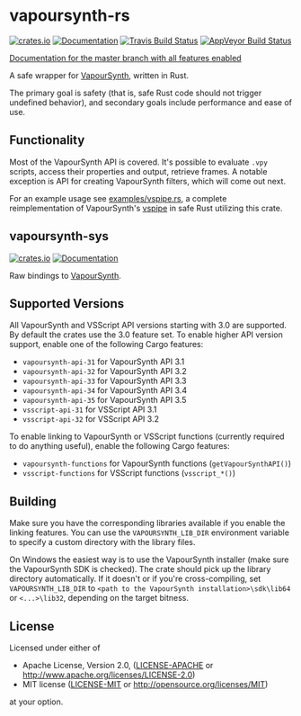 # vapoursynth-rs

[![crates.io](https://img.shields.io/crates/v/vapoursynth.svg)](https://crates.io/crates/vapoursynth)
[![Documentation](https://docs.rs/vapoursynth/badge.svg)](https://docs.rs/vapoursynth)
[![Travis Build Status](https://api.travis-ci.org/YaLTeR/vapoursynth-rs.svg?branch=master)](https://travis-ci.org/YaLTeR/vapoursynth-rs)
[![AppVeyor Build Status](https://ci.appveyor.com/api/projects/status/kwyhlamoqje8tsqc?svg=true)](https://ci.appveyor.com/project/YaLTeR/vapoursynth-rs)

[Documentation for the master branch with all features enabled](https://yalter.github.io/vapoursynth-rs)

A safe wrapper for [VapourSynth](https://github.com/vapoursynth/vapoursynth), written in Rust.

The primary goal is safety (that is, safe Rust code should not trigger undefined behavior), and secondary goals include performance and ease of use.

## Functionality

Most of the VapourSynth API is covered. It's possible to evaluate `.vpy` scripts, access their properties and output, retrieve frames. A notable exception is API for creating VapourSynth filters, which will come out next.

For an example usage see [examples/vspipe.rs](https://github.com/YaLTeR/vapoursynth-rs/blob/master/vapoursynth/examples/vspipe.rs), a complete reimplementation of VapourSynth's [vspipe](https://github.com/vapoursynth/vapoursynth/blob/master/src/vspipe/vspipe.cpp) in safe Rust utilizing this crate.

## vapoursynth-sys

[![crates.io](https://img.shields.io/crates/v/vapoursynth-sys.svg)](https://crates.io/crates/vapoursynth-sys)
[![Documentation](https://docs.rs/vapoursynth-sys/badge.svg)](https://docs.rs/vapoursynth-sys)

Raw bindings to [VapourSynth](https://github.com/vapoursynth/vapoursynth).

## Supported Versions

All VapourSynth and VSScript API versions starting with 3.0 are supported. By default the crates use the 3.0 feature set. To enable higher API version support, enable one of the following Cargo features:

* `vapoursynth-api-31` for VapourSynth API 3.1
* `vapoursynth-api-32` for VapourSynth API 3.2
* `vapoursynth-api-33` for VapourSynth API 3.3
* `vapoursynth-api-34` for VapourSynth API 3.4
* `vapoursynth-api-35` for VapourSynth API 3.5
* `vsscript-api-31` for VSScript API 3.1
* `vsscript-api-32` for VSScript API 3.2

To enable linking to VapourSynth or VSScript functions (currently required to do anything useful), enable the following Cargo features:

* `vapoursynth-functions` for VapourSynth functions (`getVapourSynthAPI()`)
* `vsscript-functions` for VSScript functions (`vsscript_*()`)

## Building

Make sure you have the corresponding libraries available if you enable the linking features. You can use the `VAPOURSYNTH_LIB_DIR` environment variable to specify a custom directory with the library files.

On Windows the easiest way is to use the VapourSynth installer (make sure the VapourSynth SDK is checked). The crate should pick up the library directory automatically. If it doesn't or if you're cross-compiling, set `VAPOURSYNTH_LIB_DIR` to `<path to the VapourSynth installation>\sdk\lib64` or `<...>\lib32`, depending on the target bitness.

## License

Licensed under either of

* Apache License, Version 2.0, ([LICENSE-APACHE](LICENSE-APACHE) or http://www.apache.org/licenses/LICENSE-2.0)
* MIT license ([LICENSE-MIT](LICENSE-MIT) or http://opensource.org/licenses/MIT)

at your option.
